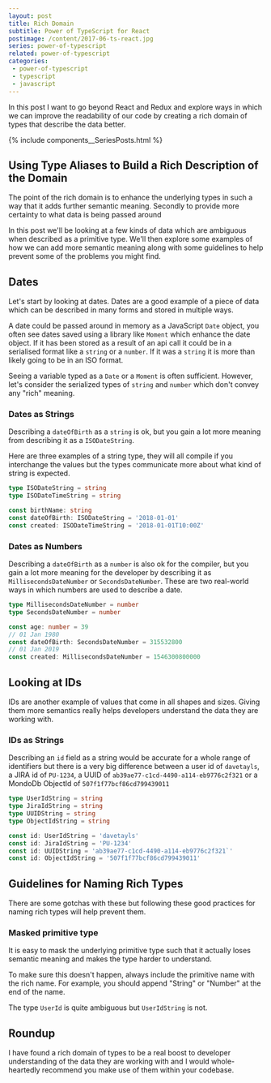 ```yaml
---
layout: post
title: Rich Domain
subtitle: Power of TypeScript for React
postimage: /content/2017-06-ts-react.jpg
series: power-of-typescript
related: power-of-typescript
categories:
 - power-of-typescript
 - typescript
 - javascript
---
```



In this post I want to go beyond React and Redux and explore ways in which we can improve the readability of our code by creating a rich domain of types that describe the data better.

{% include components__SeriesPosts.html %}

## Using Type Aliases to Build a Rich Description of the Domain

The point of the rich domain is to enhance the underlying types in such a way that it adds further semantic meaning. Secondly to provide more certainty to what data is being passed around

In this post we'll be looking at a few kinds of data which are ambiguous when described as a primitive type. We'll then explore some examples of how we can add more semantic meaning along with some guidelines to help prevent some of the problems you might find.

## Dates

Let's start by looking at dates. Dates are a good example of a piece of data which can be described in many forms and stored in multiple ways.

A date could be passed around in memory as a JavaScript `Date` object, you often see dates saved using a library like `Moment` which enhance the date object. If it has been stored as a result of an api call it could be in a serialised format like a `string` or a `number`. If it was a `string` it is more than likely going to be in an ISO format.

Seeing a variable typed as a `Date` or a `Moment` is often sufficient. However, let's consider the serialized types of `string` and `number` which don't convey any "rich" meaning.

### Dates as Strings

Describing a `dateOfBirth` as a `string` is ok, but you gain a lot more meaning from describing it as a `ISODateString`.

Here are three examples of a string type, they will all compile if you interchange the values but the types communicate more about what kind of string is expected.

```typescript
type ISODateString = string
type ISODateTimeString = string

const birthName: string
const dateOfBirth: ISODateString = '2018-01-01'
const created: ISODateTimeString = '2018-01-01T10:00Z'
```

### Dates as Numbers

Describing a `dateOfBirth` as a `number` is also ok for the compiler, but you gain a lot more meaning for the developer by describing it as `MillisecondsDateNumber` or `SecondsDateNumber`. These are two real-world ways in which numbers are used to describe a date.

```typescript
type MillisecondsDateNumber = number
type SecondsDateNumber = number

const age: number = 39
// 01 Jan 1980
const dateOfBirth: SecondsDateNumber = 315532800
// 01 Jan 2019
const created: MillisecondsDateNumber = 1546300800000 
```

## Looking at IDs

IDs are another example of values that come in all shapes and sizes. Giving them more semantics really helps developers understand the data they are working with.

### IDs as Strings

Describing an `id` field as a string would be accurate for a whole range of identifiers but there is a very big difference between a user id of `davetayls`, a JIRA id of `PU-1234`, a UUID of `ab39ae77-c1cd-4490-a114-eb9776c2f321` or a MondoDb ObjectId of `507f1f77bcf86cd799439011`

```typescript
type UserIdString = string
type JiraIdString = string
type UUIDString = string
type ObjectIdString = string

const id: UserIdString = 'davetayls'
const id: JiraIdString = 'PU-1234'
const id: UUIDString = 'ab39ae77-c1cd-4490-a114-eb9776c2f321`'
const id: ObjectIdString = '507f1f77bcf86cd799439011'
```

## Guidelines for Naming Rich Types

There are some gotchas with these but following these good practices for naming rich types will help prevent them.

### Masked primitive type

It is easy to mask the underlying primitive type such that it actually loses semantic meaning and makes the type harder to understand.

To make sure this doesn't happen, always include the primitive name with the rich name. For example, you should append "String" or "Number" at the end of the name.

The type `UserId` is quite ambiguous but `UserIdString` is not.

## Roundup

I have found a rich domain of types to be a real boost to developer understanding of the data they are working with and I would whole-heartedly recommend you make use of them within your codebase.
